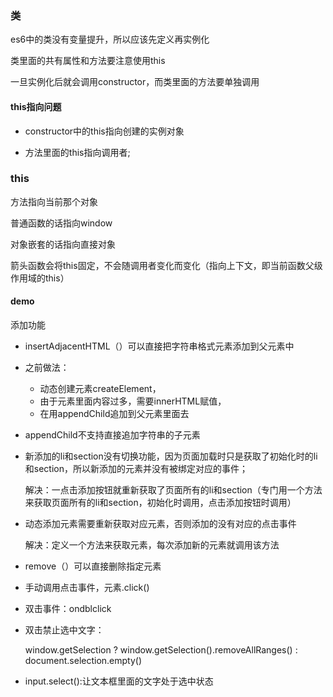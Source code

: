 ### 类

es6中的类没有变量提升，所以应该先定义再实例化

类里面的共有属性和方法要注意使用this

一旦实例化后就会调用constructor，而类里面的方法要单独调用

#### this指向问题

- constructor中的this指向创建的实例对象

- 方法里面的this指向调用者;

### this

方法指向当前那个对象

普通函数的话指向window

对象嵌套的话指向直接对象

箭头函数会将this固定，不会随调用者变化而变化（指向上下文，即当前函数父级作用域的this）



#### demo

添加功能

- insertAdjacentHTML（）可以直接把字符串格式元素添加到父元素中
- 之前做法：
  - 动态创建元素createElement，
  - 由于元素里面内容过多，需要innerHTML赋值，
  - 在用appendChild追加到父元素里面去

- appendChild不支持直接追加字符串的子元素

- 新添加的li和section没有切换功能，因为页面加载时只是获取了初始化时的li和section，所以新添加的元素并没有被绑定对应的事件；

  解决：一点击添加按钮就重新获取了页面所有的li和section（专门用一个方法来获取页面所有的li和section，初始化时调用，点击添加按钮时调用）

- 动态添加元素需要重新获取对应元素，否则添加的没有对应的点击事件

  解决：定义一个方法来获取元素，每次添加新的元素就调用该方法

- remove（）可以直接删除指定元素

- 手动调用点击事件，元素.click()

- 双击事件：ondblclick

- 双击禁止选中文字：

  window.getSelection ? window.getSelection().removeAllRanges() : document.selection.empty()

- input.select():让文本框里面的文字处于选中状态